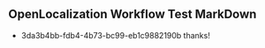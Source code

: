 ## OpenLocalization Workflow Test MarkDown
* 3da3b4bb-fdb4-4b73-bc99-eb1c9882190b thanks!

<!--HONumber=Jul16_HO3-->


